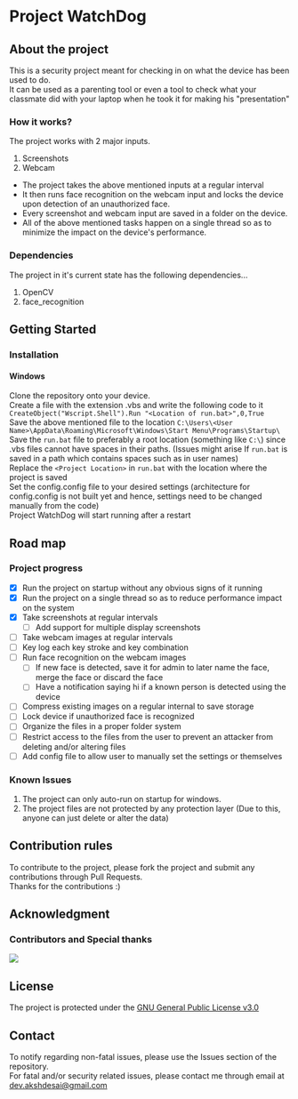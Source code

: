 # Project WatchDog  
  
## About the project  
This is a security project meant for checking in on what the device has been used to do.  
It can be used as a parenting tool or even a tool to check what your classmate did with your laptop when he took it for making his "presentation"  
  
### How it works?  
The project works with 2 major inputs.  
1. Screenshots  
2. Webcam  
 - The project takes the above mentioned inputs at a regular interval  
 - It then runs face recognition on the webcam input and locks the device upon detection of an unauthorized face.  
 - Every screenshot and webcam input are saved in a folder on the device.  
 - All of the above mentioned tasks happen on a single thread so as to minimize the impact on the device's performance.  
  
### Dependencies  
The project in it's current state has the following dependencies...  
1. OpenCV  
2. face_recognition  
  
## Getting Started  
### Installation  
#### Windows  
Clone the repository onto your device.  
Create a file with the extension .vbs and write the following code to it  
`CreateObject("Wscript.Shell").Run "<Location of run.bat>",0,True`  
Save the above mentioned file to the location `C:\Users\<User Name>\AppData\Roaming\Microsoft\Windows\Start Menu\Programs\Startup\`  
Save the `run.bat` file to preferably a root location (something like `C:\`) since .vbs files cannot have spaces in their paths. (Issues might arise If `run.bat` is saved in a path which contains spaces such as in user names)  
Replace the `<Project Location>` in `run.bat` with the location where the project is saved  
Set the config.config file to your desired settings (architecture for config.config is not built yet and hence, settings need to be changed manually from the code)  
Project WatchDog will start running after a restart  
  
## Road map  
### Project progress  
- [x] Run the project on startup without any obvious signs of it running  
- [x] Run the project on a single thread so as to reduce performance impact on the system  
- [x] Take screenshots at regular intervals  
    - [ ] Add support for multiple display screenshots
- [ ] Take webcam images at regular intervals  
- [ ] Key log each key stroke and key combination  
- [ ] Run face recognition on the webcam images  
    - [ ] If new face is detected, save it for admin to later name the face, merge the face or discard the face
    - [ ] Have a notification saying hi if a known person is detected using the device
- [ ] Compress existing images on a regular internal to save storage  
- [ ] Lock device if unauthorized face is recognized  
- [ ] Organize the files in a proper folder system  
- [ ] Restrict access to the files from the user to prevent an attacker from deleting and/or altering files  
- [ ] Add config file to allow user to manually set the settings or themselves  
  
### Known Issues  
1. The project can only auto-run on startup for windows.  
2. The project files are not protected by any protection layer (Due to this, anyone can just delete or alter the data)  
  
## Contribution rules  
To contribute to the project, please fork the project and submit any contributions through Pull Requests.  
Thanks for the contributions :)  
  
## Acknowledgment  
### Contributors and Special thanks  
<a href="https://github.com/AkshDesai04/Project-WatchDog/graphs/contributors">
  <img src="https://contrib.rocks/image?repo=AkshDesai04/Project-WatchDog" />
</a>  
  
## License  
The project is protected under the [GNU General Public License v3.0](./LICENSE.md)  
  
## Contact  
To notify regarding non-fatal issues, please use the Issues section of the repository.  
For fatal and/or security related issues, please contact me through email at dev.akshdesai@gmail.com  
